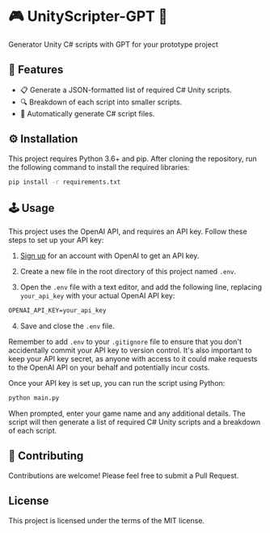 # 🎮 UnityScripter-GPT 🧠
Generator Unity C# scripts with GPT for your prototype project

## 🚀 Features

- 📋 Generate a JSON-formatted list of required C# Unity scripts.
- 🔍 Breakdown of each script into smaller scripts.
- 🙌 Automatically generate C# script files.

## ⚙️ Installation

This project requires Python 3.6+ and pip. After cloning the repository, run the following command to install the required libraries:

```bash
pip install -r requirements.txt
```

## 🕹️ Usage

This project uses the OpenAI API, and requires an API key. Follow these steps to set up your API key:

1. [Sign up](https://beta.openai.com/signup/) for an account with OpenAI to get an API key.

2. Create a new file in the root directory of this project named `.env`.

3. Open the `.env` file with a text editor, and add the following line, replacing `your_api_key` with your actual OpenAI API key:

```txt
OPENAI_API_KEY=your_api_key
```

4. Save and close the `.env` file.

Remember to add `.env` to your `.gitignore` file to ensure that you don't accidentally commit your API key to version control. It's also important to keep your API key secret, as anyone with access to it could make requests to the OpenAI API on your behalf and potentially incur costs.

Once your API key is set up, you can run the script using Python:

```bash
python main.py
```

When prompted, enter your game name and any additional details. The script will then generate a list of required C# Unity scripts and a breakdown of each script.

## 👥 Contributing
Contributions are welcome! Please feel free to submit a Pull Request.

## License
This project is licensed under the terms of the MIT license.

